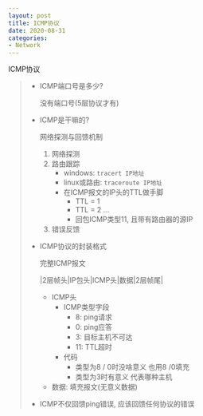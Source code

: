 ```yaml
---
layout: post
title: ICMP协议
date: 2020-08-31
categories:
- Network
---
```

ICMP协议

> * ICMP端口号是多少?
>
>   没有端口号(5层协议才有)
>
> * ICMP是干嘛的?
>
>   网络探测与回馈机制
>
>   1. 网络探测
>   2. 路由跟踪
>      * windows:  `tracert IP地址`
>      * linux或路由:  `traceroute IP地址`
>      * 在ICMP报文的IP头的TTL做手脚
>        * TTL = 1  
>        * TTL = 2 ...
>        * 回包ICMP类型11,  且带有路由器的源IP
>   3. 错误反馈
>
> * ICMP协议的封装格式
>
>   完整ICMP报文
>
>   |2层帧头|IP包头|ICMP头|数据|2层帧尾|
>
>   * ICMP头
>     * ICMP类型字段
>       * 8:  ping请求
>       * 0:  ping应答
>       * 3:  目标主机不可达
>       * 11:  TTL超时 
>     * 代码
>       * 类型为8 / 0时没啥意义 也用8 /0填充
>       * 类型为3时有意义   代表哪种主机
>   * 数据:  填充报文(无意义数据)
>
> * ICMP不仅回馈ping错误, 应该回馈任何协议的错误
